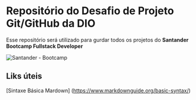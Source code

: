 # Repositório do Desafio de Projeto Git/GitHub da DIO

Esse repositório será utilizado para gurdar todos os projetos do **Santander Bootcamp Fullstack Developer**


![Santander - Bootcamp](images/logo_santander_bootcamp.png)




## Liks úteis
[Sintaxe Básica Mardown] (https://www.markdownguide.org/basic-syntax/)

